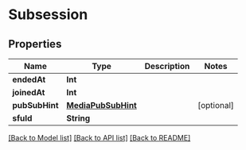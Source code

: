 # Subsession

## Properties
Name | Type | Description | Notes
------------ | ------------- | ------------- | -------------
**endedAt** | **Int** |  | 
**joinedAt** | **Int** |  | 
**pubSubHint** | [**MediaPubSubHint**](MediaPubSubHint.md) |  | [optional] 
**sfuId** | **String** |  | 

[[Back to Model list]](../README.md#documentation-for-models) [[Back to API list]](../README.md#documentation-for-api-endpoints) [[Back to README]](../README.md)


